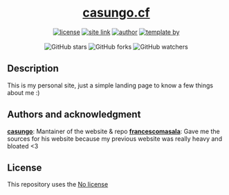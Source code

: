 <h1 align="center">
<a href="https://casungo.cf">casungo.cf</a>
</h1>

<p align="center">
<a href="https://choosealicense.com/no-permission/"><img alt="license" src="https://img.shields.io/badge/license-no_licence-lightgray"/></a>
<a href="https://casungo.cf"><img alt="site link" src="https://img.shields.io/badge/site-casungo.cf-red"/></a>
<a href="https://www.w3.org/html/"><img alt="author" src="https://img.shields.io/badge/written_in-HTML-orange"/></a>
<a href="https://francescomasala.me/"><img alt="template by" src="https://img.shields.io/badge/template_by-Francesco_Masala-purple"/></a>
<br>
<br>
<img alt="GitHub stars" src="https://img.shields.io/github/stars/casungo/sedbot?style=social">
<img alt="GitHub forks" src="https://img.shields.io/github/forks/casungo/sedbot?style=social">
<img alt="GitHub watchers" src="https://img.shields.io/github/watchers/casungo/sedbot?style=social">
</p>

## Description
This is my personal site, just a simple landing page to know a few things about me :)


## Authors and acknowledgment
**[casungo](https://casungo.cf)**: Mantainer of the website & repo
**[francescomasala](https://francescomasala.me/)**: Gave me the sources for his website because my previous website was really heavy and bloated <3


## License
This repository uses the [No license](https://choosealicense.com/no-permission/)
